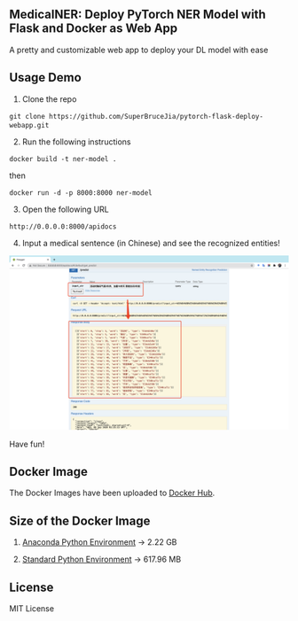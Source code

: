 ## MedicalNER: Deploy PyTorch NER Model with Flask and Docker as Web App

A pretty and customizable web app to deploy your DL model with ease

## Usage Demo

1. Clone the repo

  ```git
  git clone https://github.com/SuperBruceJia/pytorch-flask-deploy-webapp.git
  ```

2. Run the following instructions

  ```
  docker build -t ner-model .
  ```
  
  then
  
  ```
  docker run -d -p 8000:8000 ner-model
  ```

3. Open the following URL

  ```
  http://0.0.0.0:8000/apidocs
  ```
  
4. Input a medical sentence (in Chinese) and see the recognized entities!

<p align="center">
  <a href="https://github.com/SuperBruceJia/pytorch-flask-deploy-webapp"> <img src="https://github.com/SuperBruceJia/pytorch-flask-deploy-webapp/raw/master/screenshot.png"></a> 
</p>

Have fun!

## Docker Image

The Docker Images have been uploaded to [Docker Hub](https://hub.docker.com/r/shuyuej/ner-pytorch-model/tags).

## Size of the Docker Image

1. [Anaconda Python Environment](https://github.com/SuperBruceJia/pytorch-flask-deploy-webapp/tree/master/BiLSTM-docker-Anaconda) -> 2.22 GB

2. [Standard Python Environment](https://github.com/SuperBruceJia/pytorch-flask-deploy-webapp/tree/master/BiLSTM-docker-Python) -> 617.96 MB

## License

MIT License
